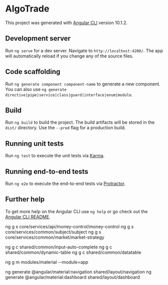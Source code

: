 # AlgoTrade

This project was generated with [Angular CLI](https://github.com/angular/angular-cli) version 10.1.2.

## Development server

Run `ng serve` for a dev server. Navigate to `http://localhost:4200/`. The app will automatically reload if you change any of the source files.

## Code scaffolding

Run `ng generate component component-name` to generate a new component. You can also use `ng generate directive|pipe|service|class|guard|interface|enum|module`.

## Build

Run `ng build` to build the project. The build artifacts will be stored in the `dist/` directory. Use the `--prod` flag for a production build.

## Running unit tests

Run `ng test` to execute the unit tests via [Karma](https://karma-runner.github.io).

## Running end-to-end tests

Run `ng e2e` to execute the end-to-end tests via [Protractor](http://www.protractortest.org/).

## Further help

To get more help on the Angular CLI use `ng help` or go check out the [Angular CLI README](https://github.com/angular/angular-cli/blob/master/README.md).


ng g s core/services/api/money-control/money-control
ng g s core/services/common/subject/subject
ng g s core/services/common/market/market-strategy


ng g c shared/common/input-auto-complete
ng g c shared/common/dynamic-table
ng g c shared/common/datatable

ng g m modules/material --module=app


ng generate @angular/material:navigation shared/layout/navigation
ng generate @angular/material:dashboard shared/layout/dashboard